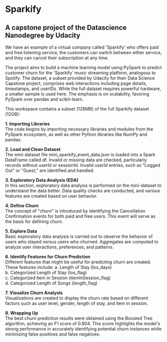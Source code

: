 # Sparkify
## A capstone project of the Datascience Nanodegree by Udacity

We have an example of a virtual company called 'Sparkify' who offers paid and free listening service, the customers can switch between either service, and they can cancel their subscription at any time.

The project aims to build a machine learning model using PySpark to predict customer churn for the 'Sparkify' music streaming platform, analogous to Spotify. The dataset, a subset provided by Udacity for their Data Science Capstone project, comprises web interactions including page details, timestamps, and userIDs. While the full dataset requires powerful hardware, a smaller sample is used here. The emphasis is on scalability, favoring PySpark over pandas and scikit-learn.

This workspace contains a subset (128MB) of the full Sparkify dataset (12GB):

<b>1. Importing Libraries</b><br>
The code begins by importing necessary libraries and modules from the PySpark ecosystem, as well as other Python libraries like NumPy and pandas.

<b>2. Load and Clean Dataset</b><br>
The mini-dataset file mini_sparkify_event_data.json is loaded into a Spark DataFrame called df. Invalid or missing data are checked, particularly records without userId or sessionId. Invalid userId entries, such as "Logged Out" or "Guest," are identified and handled.

<b>3. Exploratory Data Analysis (EDA)</b><br>
In this section, exploratory data analysis is performed on the mini-dataset to understand the data better. Data quality checks are conducted, and various features are created based on user behavior.

<b>4. Define Churn</b><br>
The concept of "churn" is introduced by identifying the Cancellation Confirmation events for both paid and free users. This event will serve as the basis for defining churn.

<b>5. Explore Data</b><br>
Basic exploratory data analysis is carried out to observe the behavior of users who stayed versus users who churned. Aggregates are computed to analyze user interactions, preferences, and patterns.

<b>6. Identify Features for Churn Prediction</b><br>
Different features that might be useful for predicting churn are created. These features include:
a. Length of Stay (los_days)<br>
b. Categorized Length of Stay (los_flag)<br>
c. Categorized Item in Session (itemInSession_flag)<br>
d. Categorized Length of Songs (length_flag)<br>

<b>7. Visualize Churn Analysis</b><br>
Visualizations are created to display the churn rate based on different factors such as user level, gender, length of stay, and item in session.

<b>8. Wrapping Up</b><br>
The best churn prediction results were obtained using the Boosted Tree algorithm, achieving an F1 score of 0.804. This score highlights the model's strong performance in accurately identifying potential churn instances while minimizing false positives and false negatives.
